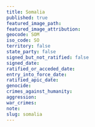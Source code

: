 ```yaml
---
title: Somalia
published: true
featured_image_path:
featured_image_attribution:
geocode: SOM
iso_code: SO
territory: false
state_party: false
signed_but_not_ratified: false
signed_date:
ratified_or_acceded_date:
entry_into_force_date:
ratified_apic_date:
genocide:
crimes_against_humanity:
aggression:
war_crimes:
note:
slug: somalia
---
```



